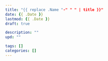 ```yaml
---
title: "{{ replace .Name "-" " " | title }}"
date: {{ .Date }}
lastmod: {{ .Date }}
draft: true

description: ""
upd: ""

tags: []
categories: []
---
```


